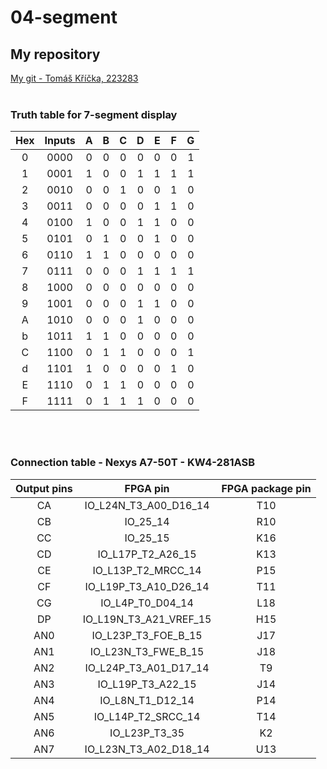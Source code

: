 # 04-segment

## My repository
[My git - Tomáš Kříčka, 223283](https://github.com/TomasKricka/Digital-electronics-1)
<br>
<br>


### Truth table for 7-segment display

| **Hex** | **Inputs** | **A** | **B** | **C** | **D**| **E** | **F** | **G** |
| :-: | :-: | :-: | :-: | :-: | :-: | :-: | :-: | :-: |
| 0 | 0000 | 0 | 0 | 0 | 0 | 0 | 0 | 1 |
| 1 | 0001 | 1 | 0 | 0 | 1 | 1 | 1 | 1 |
| 2 | 0010 | 0 | 0 | 1 | 0 | 0 | 1 | 0 |
| 3 | 0011 | 0 | 0 | 0 | 0 | 1 | 1 | 0 |
| 4 | 0100 | 1 | 0 | 0 | 1 | 1 | 0 | 0 |
| 5 | 0101 | 0 | 1 | 0 | 0 | 1 | 0 | 0 |
| 6 | 0110 | 1 | 1 | 0 | 0 | 0 | 0 | 0 |
| 7 | 0111 | 0 | 0 | 0 | 1 | 1 | 1 | 1 |
| 8 | 1000 | 0 | 0 | 0 | 0 | 0 | 0 | 0 |
| 9 | 1001 | 0 | 0 | 0 | 1 | 1 | 0 | 0 |
| A | 1010 | 0 | 0 | 0 | 1 | 0 | 0 | 0 |
| b | 1011 | 1 | 1 | 0 | 0 | 0 | 0 | 0 |
| C | 1100 | 0 | 1 | 1 | 0 | 0 | 0 | 1 |
| d | 1101 | 1 | 0 | 0 | 0 | 0 | 1 | 0 |
| E | 1110 | 0 | 1 | 1 | 0 | 0 | 0 | 0 |
| F | 1111 | 0 | 1 | 1 | 1 | 0 | 0 | 0 |

<br>
<br>

### Connection table - Nexys A7-50T - KW4-281ASB

| **Output pins** | **FPGA pin** | **FPGA package pin** |
| :-: | :-: | :-: |
| CA | IO_L24N_T3_A00_D16_14 | T10 |
| CB | IO_25_14 | R10 |
| CC | IO_25_15 | K16 |
| CD | IO_L17P_T2_A26_15 | K13 |
| CE | IO_L13P_T2_MRCC_14 | P15 |
| CF | IO_L19P_T3_A10_D26_14 | T11 |
| CG | IO_L4P_T0_D04_14 | L18 |
| DP | IO_L19N_T3_A21_VREF_15 | H15 |
| AN0 | IO_L23P_T3_FOE_B_15 | J17 |
| AN1 | IO_L23N_T3_FWE_B_15 | J18 |
| AN2 | IO_L24P_T3_A01_D17_14 | T9 |
| AN3 | IO_L19P_T3_A22_15 | J14 |
| AN4 | IO_L8N_T1_D12_14 | P14 |
| AN5 | IO_L14P_T2_SRCC_14 | T14 |
| AN6 | IO_L23P_T3_35 | K2 |
| AN7 | IO_L23N_T3_A02_D18_14 | U13 |